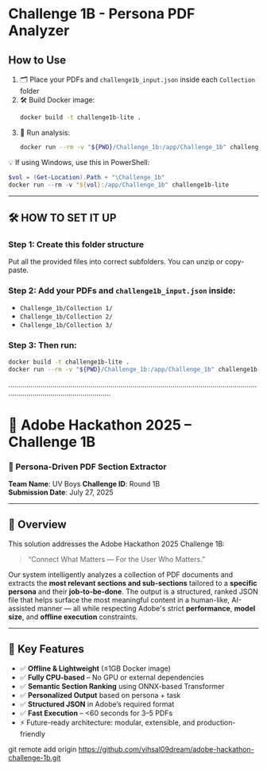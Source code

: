 # Challenge 1B - Persona PDF Analyzer

## How to Use

1. 🗂️ Place your PDFs and `challenge1b_input.json` inside each `Collection` folder  
2. 🛠️ Build Docker image:
   ```bash
   docker build -t challenge1b-lite .
   ```
3. 🚀 Run analysis:
   ```bash
   docker run --rm -v "${PWD}/Challenge_1b:/app/Challenge_1b" challenge1b-lite
   ```

💡 If using Windows, use this in PowerShell:

```powershell
$vol = (Get-Location).Path + "\Challenge_1b"
docker run --rm -v "${vol}:/app/Challenge_1b" challenge1b-lite
```

---

## 🛠️ HOW TO SET IT UP

### Step 1: Create this folder structure
Put all the provided files into correct subfolders. You can unzip or copy-paste.

### Step 2: Add your PDFs and `challenge1b_input.json` inside:
- `Challenge_1b/Collection 1/`
- `Challenge_1b/Collection 2/`
- `Challenge_1b/Collection 3/`

### Step 3: Then run:
```bash
docker build -t challenge1b-lite .
docker run --rm -v "${PWD}/Challenge_1b:/app/Challenge_1b" challenge1b-lite
```
...............................................................................................................................................................................
# 📘 Adobe Hackathon 2025 – Challenge 1B  
### 🚀 Persona-Driven PDF Section Extractor  
**Team Name**: UV Boys 
**Challenge ID**: Round 1B  
**Submission Date**: July 27, 2025  

---

## 🧠 Overview

This solution addresses the Adobe Hackathon 2025 Challenge 1B:  
> “Connect What Matters — For the User Who Matters.”

Our system intelligently analyzes a collection of PDF documents and extracts the **most relevant sections and sub-sections** tailored to a **specific persona** and their **job-to-be-done**. The output is a structured, ranked JSON file that helps surface the most meaningful content in a human-like, AI-assisted manner — all while respecting Adobe's strict **performance**, **model size**, and **offline execution** constraints.

---

## 🔧 Key Features

- ✅ **Offline & Lightweight** (≤1GB Docker image)
- ✅ **Fully CPU-based** – No GPU or external dependencies
- ✅ **Semantic Section Ranking** using ONNX-based Transformer
- ✅ **Personalized Output** based on persona + task
- ✅ **Structured JSON** in Adobe’s required format
- ✅ **Fast Execution** – <60 seconds for 3–5 PDFs
- ⚡ Future-ready architecture: modular, extensible, and production-friendly


git remote add origin https://github.com/vihsal09dream/adobe-hackathon-challenge-1b.git